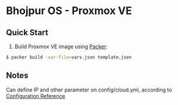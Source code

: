 # Bhojpur OS - Proxmox VE

## Quick Start

1. Build Proxmox VE image using [Packer](https://www.packer.io/): 

```bash
$ packer build -var-file=vars.json template.json
```

## Notes

Can define IP and other parameter on config/cloud.yml, according to
[Configuration Reference](https://github.com/bhojpur/os/blob/master/README.md#configuration-reference)
